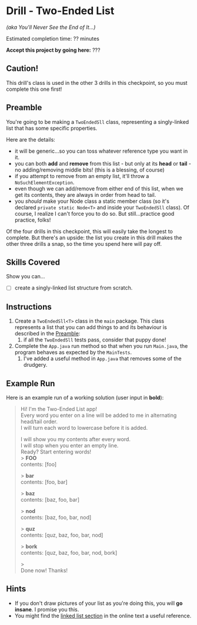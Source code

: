 # Drill - Two-Ended List

_(aka You'll Never See the End of It...)_

Estimated completion time: ?? minutes

**Accept this project by going here:** ???

## Caution!

This drill's class is used in the other 3 drills in this checkpoint, so you must complete this one first!

## Preamble

You're going to be making a `TwoEndedSll` class, representing a singly-linked list that has some specific properties.

Here are the details:

- it will be generic...so you can toss whatever reference type you want in it.
- you can both **add** and **remove** from this list - but only at its **head** or **tail** - no adding/removing middle bits! (this is a blessing, of course)
- if you attempt to remove from an empty list, it'll throw a `NoSuchElementException`.
- even though we can add/remove from either end of this list, when we get its contents, they are always in order from head to tail.
- you _should_ make your Node class a static member class (so it's declared `private static Node<T>` and inside your `TwoEndedSll` class). Of course, I realize I can't force you to do so. But still...practice good practice, folks!

Of the four drills in this checkpoint, this will easily take the longest to complete. But there's an upside: the list you create in this drill makes the other three drills a snap, so the time you spend here will pay off.


## Skills Covered

Show you can...

- [ ] create a singly-linked list structure from scratch.


## Instructions

1. Create a `TwoEndedSll<T>` class in the `main` package. This class represents a list that you can add things to and its behaviour is described in the [Preamble](#preamble):
   1. if all the `TwoEndedSll` tests pass, consider that puppy done!
2. Complete the `App.java` run method so that when you run `Main.java`, the program behaves as expected by the `MainTests`.  
     1. I've added a useful method in `App.java` that removes some of the drudgery.


## Example Run

Here is an example run of a working solution (user input in **bold**):

> Hi! I'm the Two-Ended List app!  
Every word you enter on a line will be added to me in alternating head/tail order.  
I will turn each word to lowercase before it is added.  
>  
> I will show you my contents after every word.  
I will stop when you enter an empty line.  
Ready? Start entering words!  
> \> **FOO**  
contents: [foo]  
>  
> \> **bar**  
contents: [foo, bar]
>  
> \> **baz**  
contents: [baz, foo, bar]
>  
> \> **nod**  
contents: [baz, foo, bar, nod]
>  
> \> **quz**  
contents: [quz, baz, foo, bar, nod]
>  
> \> **bork**  
contents: [quz, baz, foo, bar, nod, bork]
>  
> \>   
Done now! Thanks!


## Hints

- If you don't draw pictures of your list as you're doing this, you will **go insane**. I promise you this.
- You might find the [linked list section](http://opendatastructures.org/ods-java/3_Linked_Lists.html) in the online text a useful reference. 